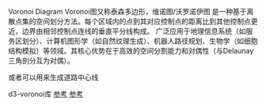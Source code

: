 Voronoi Diagram 
Voronoi图又称泰森多边形，维诺图/沃罗诺伊图
是一种基于离散点集的空间划分方法。每个区域内的点到其对应控制点的距离比到其他控制点更近，边界由相邻控制点连线的垂直平分线构成。
广泛应用于地理信息系统（如服务区划分）、计算机图形学（如自然纹理生成）、机器人路径规划、生物学（如细胞结构模拟）等领域。其核心优势在于高效的空间分割能力和对偶性（与Delaunay三角剖分互为对偶）。

或者可以用来生成道路中心线

d3-voronoi库
[参考](https://zhuanlan.zhihu.com/p/1894662718138591127)
[参考](https://zhuanlan.zhihu.com/p/27084187348)